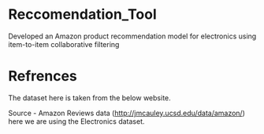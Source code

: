 # Reccomendation_Tool
Developed an Amazon product recommendation model for electronics using item-to-item collaborative filtering

# Refrences
The dataset here is taken from the below website.

Source - Amazon Reviews data (http://jmcauley.ucsd.edu/data/amazon/) here we are using the Electronics dataset.
